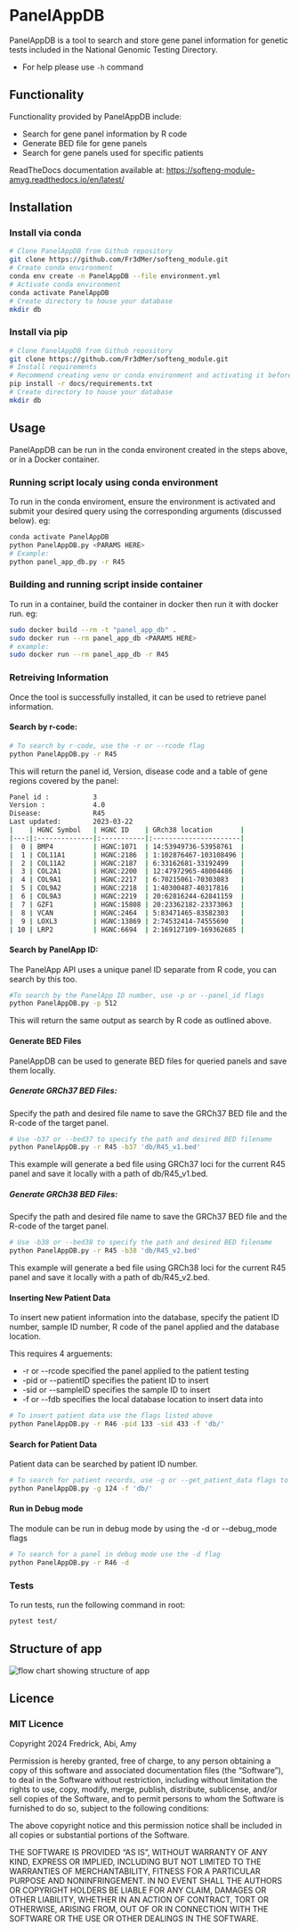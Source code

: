PanelAppDB
============

PanelAppDB is a tool to search and store gene panel information for genetic tests included in the National Genomic Testing Directory.

- For help please use `-h` command

## Functionality
Functionality provided by PanelAppDB include:
- Search for gene panel information by R code
- Generate BED file for gene panels
- Search for gene panels used for specific patients

ReadTheDocs documentation available at: https://softeng-module-amyg.readthedocs.io/en/latest/

## Installation

### Install via conda
```bash
# Clone PanelAppDB from Github repository
git clone https://github.com/Fr3dMer/softeng_module.git
# Create conda environment
conda env create -n PanelAppDB --file environment.yml
# Activate conda environment
conda activate PanelAppDB
# Create directory to house your database
mkdir db
```

### Install via pip 
```bash
# Clone PanelAppDB from Github repository
git clone https://github.com/Fr3dMer/softeng_module.git
# Install requirements
# Recommend creating venv or conda environment and activating it before carrying out this step
pip install -r docs/requirements.txt
# Create directory to house your database
mkdir db
```

## Usage
PanelAppDB can be run in the conda environent created in the steps above, or in a Docker container.

### Running script localy using conda environment
To run in the conda enviroment, ensure the environment is activated and submit your desired query using the corresponding arguments (discussed below).
eg:
```bash
conda activate PanelAppDB
python PanelAppDB.py <PARAMS HERE>
# Example:
python panel_app_db.py -r R45
```

### Building and running script inside container 
To run in a container, build the container in docker then run it with docker run.
eg:
```bash
sudo docker build --rm -t "panel_app_db" .
sudo docker run --rm panel_app_db <PARAMS HERE>
# example:
sudo docker run --rm panel_app_db -r R45 
```

### Retreiving Information

Once the tool is successfully installed, it can be used to retrieve panel information.

#### Search by r-code:
```bash
# To search by r-code, use the -r or --rcode flag
python PanelAppDB.py -r R45
```

This will return the panel id, Version, disease code and a table of gene regions covered by the panel:
```bash
Panel id :           3
Version :            4.0
Disease:             R45
Last updated:        2023-03-22
|    | HGNC Symbol   | HGNC ID    | GRch38 location       |
|---:|:--------------|:-----------|:----------------------|
|  0 | BMP4          | HGNC:1071  | 14:53949736-53958761  |
|  1 | COL11A1       | HGNC:2186  | 1:102876467-103108496 |
|  2 | COL11A2       | HGNC:2187  | 6:33162681-33192499   |
|  3 | COL2A1        | HGNC:2200  | 12:47972965-48004486  |
|  4 | COL9A1        | HGNC:2217  | 6:70215061-70303083   |
|  5 | COL9A2        | HGNC:2218  | 1:40300487-40317816   |
|  6 | COL9A3        | HGNC:2219  | 20:62816244-62841159  |
|  7 | GZF1          | HGNC:15808 | 20:23362182-23373063  |
|  8 | VCAN          | HGNC:2464  | 5:83471465-83582303   |
|  9 | LOXL3         | HGNC:13869 | 2:74532414-74555690   |
| 10 | LRP2          | HGNC:6694  | 2:169127109-169362685 |
```

#### Search by PanelApp ID:
The PanelApp API uses a unique panel ID separate from R code, you can search by this too.
```bash
#To search by the PanelApp ID number, use -p or --panel_id flags
python PanelAppDB.py -p 512
```
This will return the same output as search by R code as outlined above.

#### Generate BED Files
PanelAppDB can be used to generate BED files for queried panels and save them locally.

##### Generate GRCh37 BED Files:
Specify the path and desired file name to save the GRCh37 BED file and the R-code of the target panel.
```bash
# Use -b37 or --bed37 to specify the path and desired BED filename
python PanelAppDB.py -r R45 -b37 'db/R45_v1.bed'
```
This example will generate a bed file using GRCh37 loci for the current R45 panel and save it locally with a path of db/R45_v1.bed.

##### Generate GRCh38 BED Files:
Specify the path and desired file name to save the GRCh37 BED file and the R-code of the target panel.
```bash
# Use -b38 or --bed38 to specify the path and desired BED filename
python PanelAppDB.py -r R45 -b38 'db/R45_v2.bed'
```
This example will generate a bed file using GRCh38 loci for the current R45 panel and save it locally with a path of db/R45_v2.bed.


#### Inserting New Patient Data
To insert new patient information into the database, specify the patient ID number, sample ID number, R code of the panel applied and the database location.

This requires 4 arguements:

- -r or --rcode specified the panel applied to the patient testing 
- -pid or --patientID specifies the patient ID to insert 
- -sid or --sampleID specifies the sample ID to insert 
- -f or --fdb specifies the local database location to insert data into

```bash
# To insert patient data use the flags listed above
python PanelAppDB.py -r R46 -pid 133 -sid 433 -f 'db/'
```

#### Search for Patient Data
Patient data can be searched by patient ID number.
```bash
# To search for patient records, use -g or --get_patient_data flags to specify the patient ID
python PanelAppDB.py -g 124 -f 'db/'
```

#### Run in Debug mode
The module can be run in debug mode by using the -d or --debug_mode flags
```bash
# To search for a panel in debug mode use the -d flag
python PanelAppDB.py -r R46 -d
```

### Tests
To run tests, run the following command in root:
```bash
pytest test/
```


## Structure of app
![flow chart showing structure of app](docs/Flowchart.png)


## Licence
### MIT Licence
Copyright 2024 Fredrick, Abi, Amy

Permission is hereby granted, free of charge, to any person obtaining a copy of this software and associated documentation files (the “Software”), to deal in the Software without restriction, including without limitation the rights to use, copy, modify, merge, publish, distribute, sublicense, and/or sell copies of the Software, and to permit persons to whom the Software is furnished to do so, subject to the following conditions:

The above copyright notice and this permission notice shall be included in all copies or substantial portions of the Software.


THE SOFTWARE IS PROVIDED “AS IS”, WITHOUT WARRANTY OF ANY KIND, EXPRESS OR IMPLIED, INCLUDING BUT NOT LIMITED TO THE WARRANTIES OF MERCHANTABILITY, FITNESS FOR A PARTICULAR PURPOSE AND NONINFRINGEMENT. IN NO EVENT SHALL THE AUTHORS OR COPYRIGHT HOLDERS BE LIABLE FOR ANY CLAIM, DAMAGES OR OTHER LIABILITY, WHETHER IN AN ACTION OF CONTRACT, TORT OR OTHERWISE, ARISING FROM, OUT OF OR IN CONNECTION WITH THE SOFTWARE OR THE USE OR OTHER DEALINGS IN THE SOFTWARE.

